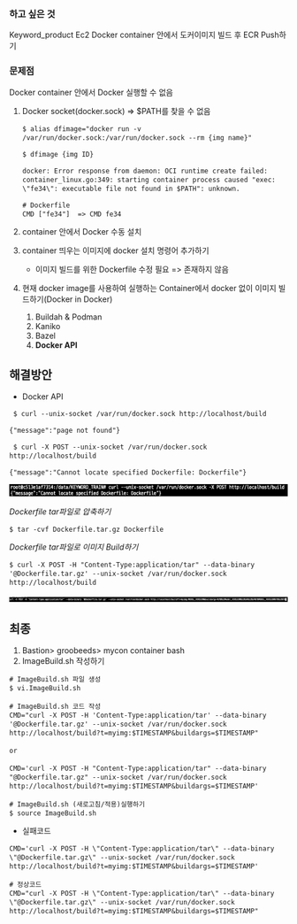### 하고 싶은 것

Keyword_product Ec2 Docker container 안에서 도커이미지 빌드 후 ECR Push하기



### 문제점

Docker container 안에서 Docker 실행할 수 없음

1. Docker socket(docker.sock) => $PATH를 찾을 수 없음

   ```
   $ alias dfimage="docker run -v /var/run/docker.sock:/var/run/docker.sock --rm {img name}"
   ```

   ```
   $ dfimage {img ID}
   ```

   ```
   docker: Error response from daemon: OCI runtime create failed: container_linux.go:349: starting container process caused "exec: \"fe34\": executable file not found in $PATH": unknown.
   ```

   ``` 
   # Dockerfile
   CMD ["fe34"]  => CMD fe34
   ```




2. container 안에서 Docker 수동 설치

3. container 띄우는 이미지에 docker 설치 명령어 추가하기
   - 이미지 빌드를 위한 Dockerfile 수정 필요 => 존재하지 않음
4. 현재 docker image를 사용하여 실행하는 Container에서 docker 없이 이미지 빌드하기(Docker in Docker)
   1. Buildah & Podman
   2. Kaniko
   3. Bazel
   4. **Docker API**
   
   

## 해결방안

- Docker API

```
 $ curl --unix-socket /var/run/docker.sock http://localhost/build
```

```
{"message":"page not found"}
```



```
 $ curl -X POST --unix-socket /var/run/docker.sock http://localhost/build
```

```
{"message":"Cannot locate specified Dockerfile: Dockerfile"}
```

![1](img/1.png)



*Dockerfile tar파일로 압축하기*

```
$ tar -cvf Dockerfile.tar.gz Dockerfile 
```

*Dockerfile tar파일로 이미지 Build하기*

```
$ curl -X POST -H "Content-Type:application/tar" --data-binary '@Dockerfile.tar.gz' --unix-socket /var/run/docker.sock http://localhost/build
```

![2](img/2.png)



## 최종

1. Bastion> groobeeds> mycon container bash
2. ImageBuild.sh 작성하기

```
# ImageBuild.sh 파일 생성
$ vi.ImageBuild.sh

# ImageBuild.sh 코드 작성
CMD="curl -X POST -H 'Content-Type:application/tar' --data-binary '@Dockerfile.tar.gz' --unix-socket /var/run/docker.sock http://localhost/build?t=myimg:$TIMESTAMP&buildargs=$TIMESTAMP"

or

CMD='curl -X POST -H "Content-Type:application/tar" --data-binary "@Dockerfile.tar.gz" --unix-socket /var/run/docker.sock http://localhost/build?t=myimg:$TIMESTAMP&buildargs=$TIMESTAMP'

# ImageBuild.sh (새로고침/적용)실행하기
$ source ImageBuild.sh
```



- 실패코드

```
CMD='curl -X POST -H \"Content-Type:application/tar\" --data-binary \"@Dockerfile.tar.gz\" --unix-socket /var/run/docker.sock http://localhost/build?t=myimg:$TIMESTAMP&buildargs=$TIMESTAMP'

# 정상코드
CMD="curl -X POST -H \"Content-Type:application/tar\" --data-binary \"@Dockerfile.tar.gz\" --unix-socket /var/run/docker.sock http://localhost/build?t=myimg:$TIMESTAMP&buildargs=$TIMESTAMP"
```

